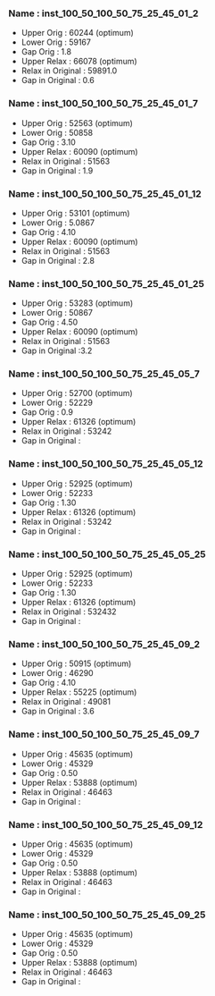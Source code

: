 ### Name : inst_100_50_100_50_75_25_45_01_2
- Upper Orig : 60244 (optimum)
- Lower Orig : 59167
- Gap Orig : 1.8
- Upper Relax : 66078 (optimum)
- Relax in Original : 59891.0
- Gap in Original : 0.6

### Name : inst_100_50_100_50_75_25_45_01_7
- Upper Orig : 52563 (optimum)
- Lower Orig : 50858
- Gap Orig : 3.10
- Upper Relax : 60090 (optimum)
- Relax in Original : 51563
- Gap in Original : 1.9

### Name : inst_100_50_100_50_75_25_45_01_12
- Upper Orig : 53101 (optimum)
- Lower Orig : 5.0867
- Gap Orig : 4.10
- Upper Relax : 60090 (optimum)
- Relax in Original : 51563
- Gap in Original : 2.8

### Name : inst_100_50_100_50_75_25_45_01_25
- Upper Orig : 53283 (optimum)
- Lower Orig : 50867
- Gap Orig : 4.50
- Upper Relax : 60090 (optimum)
- Relax in Original : 51563
- Gap in Original :3.2

### Name : inst_100_50_100_50_75_25_45_05_7
- Upper Orig : 52700 (optimum)
- Lower Orig : 52229
- Gap Orig : 0.9
- Upper Relax : 61326 (optimum)
- Relax in Original : 53242
- Gap in Original :

### Name : inst_100_50_100_50_75_25_45_05_12
- Upper Orig : 52925 (optimum)
- Lower Orig : 52233
- Gap Orig : 1.30
- Upper Relax : 61326 (optimum)
- Relax in Original : 53242
- Gap in Original :

### Name : inst_100_50_100_50_75_25_45_05_25
- Upper Orig : 52925 (optimum)
- Lower Orig : 52233
- Gap Orig : 1.30
- Upper Relax : 61326 (optimum)
- Relax in Original : 532432
- Gap in Original :

### Name : inst_100_50_100_50_75_25_45_09_2
- Upper Orig : 50915 (optimum)
- Lower Orig : 46290
- Gap Orig : 4.10
- Upper Relax : 55225 (optimum)
- Relax in Original : 49081
- Gap in Original : 3.6

### Name : inst_100_50_100_50_75_25_45_09_7
- Upper Orig : 45635 (optimum)
- Lower Orig : 45329
- Gap Orig : 0.50
- Upper Relax : 53888 (optimum)
- Relax in Original : 46463
- Gap in Original :

### Name : inst_100_50_100_50_75_25_45_09_12
- Upper Orig : 45635 (optimum)
- Lower Orig : 45329
- Gap Orig : 0.50
- Upper Relax : 53888 (optimum)
- Relax in Original : 46463
- Gap in Original :

### Name : inst_100_50_100_50_75_25_45_09_25
- Upper Orig : 45635 (optimum)
- Lower Orig : 45329
- Gap Orig : 0.50
- Upper Relax : 53888 (optimum)
- Relax in Original : 46463
- Gap in Original :